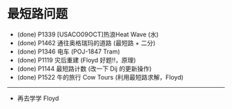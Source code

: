 # 最短路问题

* (done) P1339 [USACO09OCT]热浪Heat Wave (水)
* (done) P1462 通往奥格瑞玛的道路 (最短路 + 二分)
* (done) P1346 电车 (POJ-1847 Tram)
* (done) P1119 灾后重建 (Floyd 好题!!，原理)
* (done) P1144 最短路计数 (改一下 Dij 的更新操作)
* (done) P1522 牛的旅行 Cow Tours (利用最短路求解，Floyd)

---

* 再去学学 Floyd